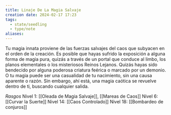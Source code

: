 ```yaml
---
title: Linaje De La Magia Salvaje
creation date: 2024-02-17 17:23
tags:
  - state/seedling
  - type/note
aliases:
---
```

Tu magia innata proviene de las fuerzas salvajes del caos que subyacen en el orden de la creación. Es posible que hayas sufrido la exposición a alguna forma de magia pura, quizás a través de un portal que conduce al limbo, los planos elementales o los misteriosos Reinos Lejanos. Quizás hayas sido bendecido por alguna poderosa criatura feérica o marcado por un demonio. O tu magia puede ser una casualidad de tu nacimiento, sin una causa aparente o razón. Sin embargo, ahí está, una magia caótica se revuelve dentro de ti, buscando cualquier salida.


*Rasgos*
Nivel 1: [[Oleada de Magia Salvaje]], [[Mareas de Caos]]
Nivel 6: [[Curvar la Suerte]]
Nivel 14: [[Caos Controlado]]
Nivel 18: [[Bombardeo de conjuros]]